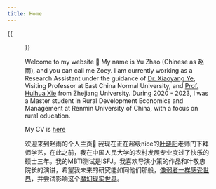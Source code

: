 ```yaml
---
title: Home
---
```


{{<figure src="media/zyweb.jpg" title="Taken at the Victoria Peak Tower in 2022, a significant year for me." width="450">}}

Welcome to my website 🌸 My name is Yu Zhao (Chinese as 赵雨), and you can call me Zoey. I am currently working as a Research Assistant under the guidance of <a href="https://xiaoyangye.github.io/">Dr. Xiaoyang Ye</a>, Visiting Professor at East China Normal University, and <a href="https://person.zju.edu.cn/huihuaxie#973816">Prof. Huihua Xie</a> from Zhejiang University. During 2020 - 2023, I was a Master student in Rural Development Economics and Management at Renmin University of China, with a focus on rural education. 

My CV is [here](static/file/Yu_cv.pdf)

欢迎来到赵雨的个人主页🌸 我现在正在超级nice的[叶晓阳](https://xiaoyangye.github.io/)老师门下拜师学艺，在此之前，我在中国人民大学的农村发展专业度过了快乐的硕士三年。我的MBTI测试是ISFJ。我喜欢导演小策的作品和叶敬忠院长的演讲，希望我未来的研究能如同他们那般，[像弱者一样感受世界](https://www.huxiu.com/article/306016.html)，并尝试影响这个[魔幻现实世界](https://www.bilibili.com/video/BV1x14y167eb/?spm_id_from=333.337.search-card.all.click&vd_source=42afc66624b10b51dac3afd335fd0bc0)。

